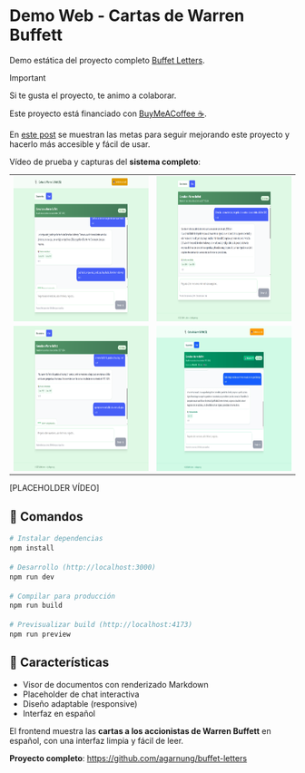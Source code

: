 # Demo Web - Cartas de Warren Buffett

Demo estática del proyecto completo [Buffet Letters](https://github.com/agarnung/buffet-letters).

> [!IMPORTANT]
>
> Si te gusta el proyecto, te animo a colaborar.
>
> Este proyecto está financiado con [BuyMeACoffee ☕](https://buymeacoffee.com/agarnung).
>
> En [este post](https://buymeacoffee.com/agarnung/proyecto-abierto-buffet-letters) se muestran las metas para seguir mejorando este proyecto y hacerlo más accesible y fácil de usar.

Vídeo de prueba y capturas del **sistema completo**:

<table align="center">
  <tr>
    <td align="center">
      <img src="./assets/buffet%20letters%20idea.png" width="512" height="256" />
    </td>
    <td align="center">
      <img src="./assets/buffet%20letters%20idea%201.png" width="512" height="256" />
    </td>
  </tr>
  <tr>
    <td align="center">
      <img src="./assets/buffet%20letters%20idea%202.png" width="512" height="256" />
    </td>
    <td align="center">
      <img src="./assets/buffet%20letters%20idea%203.jpeg" width="512" height="256" />
    </td>
  </tr>
</table>

[PLACEHOLDER VÍDEO]

## 🚀 Comandos

```bash
# Instalar dependencias
npm install

# Desarrollo (http://localhost:3000)
npm run dev

# Compilar para producción
npm run build

# Previsualizar build (http://localhost:4173)
npm run preview
```

## 🌟 Características

* Visor de documentos con renderizado Markdown
* Placeholder de chat interactiva  
* Diseño adaptable (responsive)
* Interfaz en español

El frontend muestra las **cartas a los accionistas de Warren Buffett** en español, con una interfaz limpia y fácil de leer.

**Proyecto completo**: https://github.com/agarnung/buffet-letters
